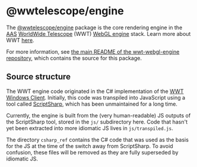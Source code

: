 # @wwtelescope/engine

The [@wwtelescope/engine] package is the core rendering engine in the [AAS]
[WorldWide Telescope][wwt-home] (WWT) [WebGL engine] stack. Learn more about WWT
[here][wwt-home].

[@wwtelescope/engine]: https://www.npmjs.com/package/@wwtelescope/engine
[AAS]: https://aas.org/
[wwt-home]: https://worldwidetelescope.org/home/
[WebGL engine]: https://github.com/WorldWideTelescope/wwt-webgl-engine/

For more information, see [the main README of the wwt-webgl-engine
repository][main-readme], which contains the source for this package.

[main-readme]: https://github.com/WorldWideTelescope/wwt-webgl-engine/#readme


## Source structure

The WWT engine code originated in the C# implementation of the [WWT Windows
Client][winclient]. Initially, this code was transpiled into JavaScript using a
tool called [ScriptSharp], which has been unmaintained for a long time.

[winclient]: https://github.com/WorldWideTelescope/wwt-windows-client/
[ScriptSharp]: https://github.com/nikhilk/scriptsharp

Currently, the engine is built from the (very human-readable) JS outputs of the
ScriptSharp tool, stored in the `js/` subdirectory here. Code that hasn't yet
been extracted into more idiomatic JS lives in `js/transpiled.js`.

The directory `csharp_ref` contains the C# code that was used as the basis for
the JS at the time of the switch away from ScriptSharp. To avoid confusion,
these files will be removed as they are fully superseded by idiomatic JS.
